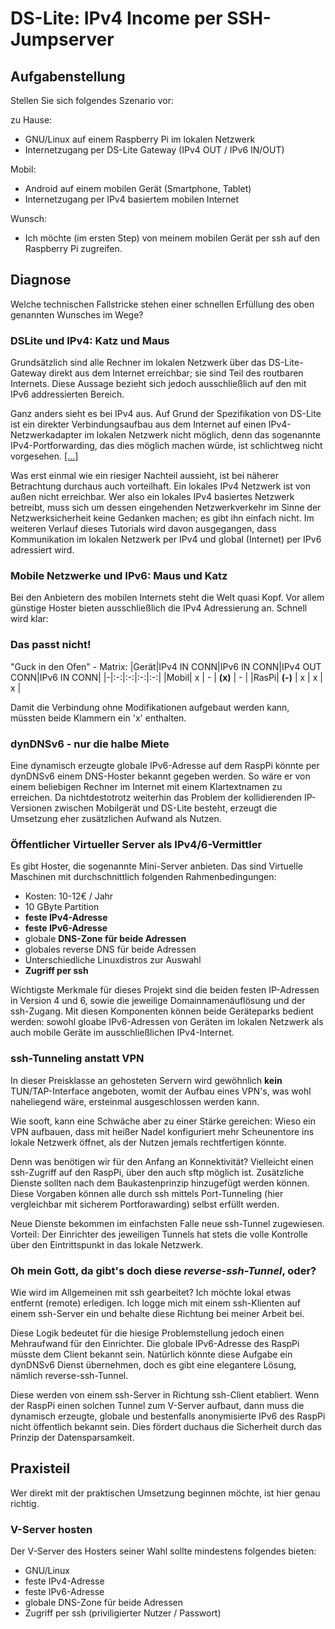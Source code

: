 # DS-Lite: IPv4 Income per SSH-Jumpserver

## Aufgabenstellung

Stellen Sie sich folgendes Szenario vor:

zu Hause:
- GNU/Linux auf einem Raspberry Pi im lokalen Netzwerk
- Internetzugang per DS-Lite Gateway (IPv4 OUT / IPv6 IN/OUT)

Mobil:
- Android auf einem mobilen Gerät (Smartphone, Tablet)
- Internetzugang per IPv4 basiertem mobilen Internet

Wunsch:
- Ich möchte (im ersten Step) von meinem mobilen Gerät per ssh auf den Raspberry Pi zugreifen.

## Diagnose

Welche technischen Fallstricke stehen einer schnellen Erfüllung des oben genannten Wunsches im Wege?

### DSLite und IPv4: Katz und Maus

Grundsätzlich sind alle Rechner im lokalen Netzwerk
über das DS-Lite-Gateway
direkt aus dem Internet erreichbar;
sie sind Teil des routbaren Internets.
Diese Aussage bezieht sich jedoch ausschließlich
auf den mit IPv6 addressierten Bereich.

Ganz anders sieht es bei IPv4 aus.
Auf Grund der Spezifikation von DS-Lite
ist ein direkter Verbindungsaufbau
aus dem Internet
auf einen IPv4-Netzwerkadapter
im lokalen Netzwerk nicht möglich,
denn das sogenannte IPv4-Portforwarding,
das dies möglich machen würde,
ist schlichtweg nicht vorgesehen. [[...]](https://de.wikipedia.org/wiki/IPv6#Dual-Stack_Lite_(DS-Lite))

Was erst einmal wie ein riesiger Nachteil aussieht,
ist bei näherer Betrachtung durchaus auch vorteilhaft.
Ein lokales IPv4 Netzwerk ist von außen nicht erreichbar.
Wer also ein lokales IPv4 basiertes Netzwerk betreibt,
muss sich um dessen eingehenden Netzwerkverkehr
im Sinne der Netzwerksicherheit keine Gedanken machen;
es gibt ihn einfach nicht.
Im weiteren Verlauf dieses Tutorials wird davon ausgegangen,
dass Kommunikation im lokalen Netzwerk per IPv4
und global (Internet) per IPv6 adressiert wird.

### Mobile Netzwerke und IPv6: Maus und Katz

Bei den Anbietern des mobilen Internets steht die Welt quasi Kopf.
Vor allem günstige Hoster bieten ausschließlich die IPv4 Adressierung an.
Schnell wird klar:

### Das passt nicht!

"Guck in den Ofen" - Matrix:
|Gerät|IPv4 IN CONN|IPv6 IN CONN|IPv4 OUT CONN|IPv6 IN CONN|
|-|:-:|:-:|:-:|:-:|
|Mobil| x | - | __(x)__ | - |
|RasPi| __(-)__ | x | x | x |

Damit die Verbindung ohne Modifikationen aufgebaut werden kann,
müssten beide Klammern ein 'x' enthalten.

### dynDNSv6 - nur die halbe Miete

Eine dynamisch erzeugte globale IPv6-Adresse auf dem RaspPi könnte per dynDNSv6 einem DNS-Hoster bekannt gegeben werden.
So wäre er von einem beliebigen Rechner im Internet mit einem Klartextnamen zu erreichen.
Da nichtdestotrotz weiterhin das Problem der kollidierenden IP-Versionen zwischen Mobilgerät und DS-Lite besteht,
erzeugt die Umsetzung eher zusätzlichen Aufwand als Nutzen.

### Öffentlicher Virtueller Server als IPv4/6-Vermittler

Es gibt Hoster, die sogenannte Mini-Server anbieten.
Das sind Virtuelle Maschinen mit durchschnittlich folgenden Rahmenbedingungen:

- Kosten: 10-12€ / Jahr
- 10 GByte Partition
- **feste IPv4-Adresse**
- **feste IPv6-Adresse**
- globale **DNS-Zone für beide Adressen**
- globales reverse DNS für beide Adressen
- Unterschiedliche Linuxdistros zur Auswahl
- **Zugriff per ssh**

Wichtigste Merkmale für dieses Projekt sind die beiden festen IP-Adressen in Version 4 und 6,
sowie die jeweilige Domainnamenäuflösung und der ssh-Zugang.
Mit diesen Komponenten können beide Geräteparks bedient werden:
sowohl gloabe IPv6-Adressen von Geräten im lokalen Netzwerk als auch mobile Geräte im ausschließlichen IPv4-Internet.

### ssh-Tunneling anstatt VPN

In dieser Preisklasse an gehosteten Servern wird gewöhnlich **kein** TUN/TAP-Interface angeboten,
womit der Aufbau eines VPN's, was wohl naheliegend wäre, ersteinmal ausgeschlossen werden kann.

Wie sooft, kann eine Schwäche aber zu einer Stärke gereichen:
Wieso ein VPN aufbauen, dass mit heißer Nadel konfiguriert mehr Scheunentore ins lokale Netzwerk öffnet,
als der Nutzen jemals rechtfertigen könnte.

Denn was benötigen wir für den Anfang an Konnektivität?
Vielleicht einen ssh-Zugriff auf den RaspPi,
über den auch sftp möglich ist.
Zusätzliche Dienste sollten nach dem Baukastenprinzip hinzugefügt werden können.
Diese Vorgaben können alle durch ssh mittels Port-Tunneling
(hier vergleichbar mit sicherem Portforawarding)
selbst erfüllt werden.

Neue Dienste bekommen im einfachsten Falle neue ssh-Tunnel zugewiesen.
Vorteil: Der Einrichter des jeweiligen Tunnels hat stets die volle Kontrolle über den Eintrittspunkt in das lokale Netzwerk.

### Oh mein Gott, da gibt's doch diese *reverse-ssh-Tunnel*, oder?

Wie wird im Allgemeinen mit ssh gearbeitet?
Ich möchte lokal etwas entfernt (remote) erledigen.
Ich logge mich mit einem ssh-Klienten auf einem ssh-Server ein und behalte diese Richtung bei meiner Arbeit bei.

Diese Logik bedeutet für die hiesige Problemstellung jedoch einen Mehraufwand für den Einrichter.
Die globale IPv6-Adresse des RaspPi müsste dem Client bekannt sein.
Natürlich könnte diese Aufgabe ein dynDNSv6 Dienst übernehmen,
doch es gibt eine elegantere Lösung, nämlich reverse-ssh-Tunnel.

Diese werden von einem ssh-Server in Richtung ssh-Client etabliert.
Wenn der RaspPi einen solchen Tunnel zum V-Server aufbaut,
dann muss die dynamisch erzeugte,
globale und bestenfalls anonymisierte IPv6 des RaspPi nicht öffentlich bekannt sein.
Dies fördert duchaus die Sicherheit durch das Prinzip der Datensparsamkeit.

## Praxisteil

Wer direkt mit der praktischen Umsetzung beginnen möchte, ist hier genau richtig.

### V-Server hosten

Der V-Server des Hosters seiner Wahl sollte mindestens folgendes bieten:

- GNU/Linux
- feste IPv4-Adresse
- feste IPv6-Adresse
- globale DNS-Zone für beide Adressen
- Zugriff per ssh (priviligierter Nutzer / Passwort)
